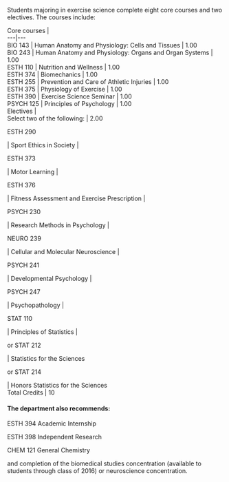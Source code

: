 

Students majoring in exercise science complete eight core courses and two electives. The courses include:

Core courses  |  
---|---  
BIO 143  |  Human Anatomy and Physiology: Cells and Tissues  |  1.00  
BIO 243  |  Human Anatomy and Physiology: Organs and Organ Systems  |  1.00  
ESTH 110  |  Nutrition and Wellness  |  1.00  
ESTH 374  |  Biomechanics  |  1.00  
ESTH 255  |  Prevention and Care of Athletic Injuries  |  1.00  
ESTH 375  |  Physiology of Exercise  |  1.00  
ESTH 390  |  Exercise Science Seminar  |  1.00  
PSYCH 125  |  Principles of Psychology  |  1.00  
Electives  |  
Select two of the following:  |  2.00  
  
ESTH 290

|  Sport Ethics in Society  |  
  
ESTH 373

|  Motor Learning  |  
  
ESTH 376

|  Fitness Assessment and Exercise Prescription  |  
  
PSYCH 230

|  Research Methods in Psychology  |  
  
NEURO 239

|  Cellular and Molecular Neuroscience  |  
  
PSYCH 241

|  Developmental Psychology  |  
  
PSYCH 247

|  Psychopathology  |  
  
STAT 110

|  Principles of Statistics  |  
  
or STAT 212

|  Statistics for the Sciences  
  
or STAT 214

|  Honors Statistics for the Sciences  
Total Credits  |  10  
  
####  The department also recommends:

ESTH 394 Academic Internship

ESTH 398 Independent Research

CHEM 121 General Chemistry

and completion of the  biomedical studies  concentration (available to students through class of 2016) or  neuroscience  concentration.

